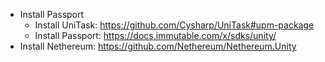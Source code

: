 



* Install Passport
  * Install UniTask: https://github.com/Cysharp/UniTask#upm-package
  * Install Passport: https://docs.immutable.com/x/sdks/unity/
* Install Nethereum: https://github.com/Nethereum/Nethereum.Unity
